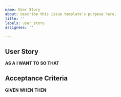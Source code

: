 ```yaml
---
name: User Story
about: Describe this issue template's purpose here.
title: ''
labels: user story
assignees: ''

---
```


## User Story

**AS A**
**I WANT TO**
**SO THAT**

## Acceptance Criteria

**GIVEN**
**WHEN**
**THEN**
